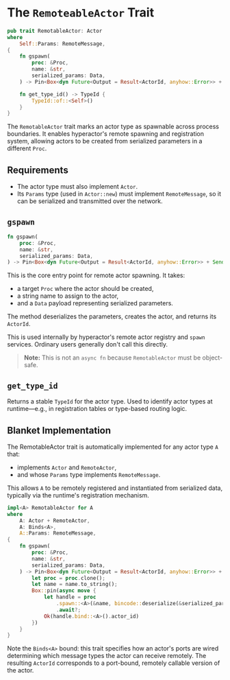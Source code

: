 # The `RemoteableActor` Trait

```rust
pub trait RemotableActor: Actor
where
    Self::Params: RemoteMessage,
{
    fn gspawn(
        proc: &Proc,
        name: &str,
        serialized_params: Data,
    ) -> Pin<Box<dyn Future<Output = Result<ActorId, anyhow::Error>> + Send>>;

    fn get_type_id() -> TypeId {
        TypeId::of::<Self>()
    }
}
```
The `RemotableActor` trait marks an actor type as spawnable across process boundaries. It enables hyperactor's remote spawning and registration system, allowing actors to be created from serialized parameters in a different `Proc`.

## Requirements
- The actor type must also implement `Actor`.
- Its `Params` type (used in `Actor::new`) must implement `RemoteMessage`, so it can be serialized and transmitted over the network.

## `gspawn`
```rust
fn gspawn(
    proc: &Proc,
    name: &str,
    serialized_params: Data,
) -> Pin<Box<dyn Future<Output = Result<ActorId, anyhow::Error>> + Send>>;
```
This is the core entry point for remote actor spawning. It takes:
- a target `Proc` where the actor should be created,
- a string name to assign to the actor,
- and a `Data` payload representing serialized parameters.

The method deserializes the parameters, creates the actor, and returns its `ActorId`.

This is used internally by hyperactor's remote actor registry and `spawn` services. Ordinary users generally don't call this directly.

> **Note:** This is not an `async fn` because `RemotableActor` must be object-safe.

## `get_type_id`

Returns a stable `TypeId` for the actor type. Used to identify actor types at runtime—e.g., in registration tables or type-based routing logic.

## Blanket Implementation

The RemotableActor trait is automatically implemented for any actor type `A` that:
- implements `Actor` and `RemoteActor`,
- and whose `Params` type implements `RemoteMessage`.

This allows `A` to be remotely registered and instantiated from serialized data, typically via the runtime's registration mechanism.

```rust
impl<A> RemotableActor for A
where
    A: Actor + RemoteActor,
    A: Binds<A>,
    A::Params: RemoteMessage,
{
    fn gspawn(
        proc: &Proc,
        name: &str,
        serialized_params: Data,
    ) -> Pin<Box<dyn Future<Output = Result<ActorId, anyhow::Error>> + Send>> {
        let proc = proc.clone();
        let name = name.to_string();
        Box::pin(async move {
            let handle = proc
                .spawn::<A>(&name, bincode::deserialize(&serialized_params)?)
                .await?;
            Ok(handle.bind::<A>().actor_id)
        })
    }
}
```
Note the `Binds<A>` bound: this trait specifies how an actor's ports are wired determining which message types the actor can receive remotely. The resulting `ActorId` corresponds to a port-bound, remotely callable version of the actor.
